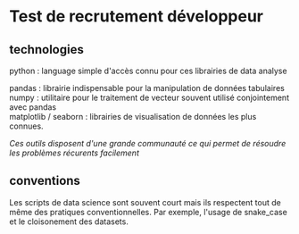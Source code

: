 # Test de recrutement développeur

## technologies
python : language simple d'accès connu pour ces librairies de data analyse
  
pandas : librairie indispensable pour la manipulation de données tabulaires  
numpy : utilitaire pour le traitement de vecteur souvent utilisé conjointement avec pandas  
matplotlib / seaborn : librairies de visualisation de données les plus connues.
  
*Ces outils disposent d'une grande communauté ce qui permet de résoudre les problèmes récurents facilement*

## conventions

Les scripts de data science sont souvent court mais ils respectent tout de même des pratiques conventionnelles.
Par exemple, l'usage de snake_case et le cloisonement des datasets.

